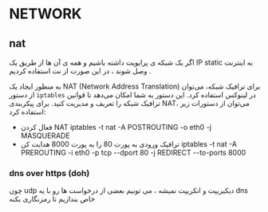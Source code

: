 # NETWORK

## nat

اگر یک شبکه ی پرایویت داشته باشیم و همه ی آن ها از طریق یک IP static به اینترنت وصل شوند ، در این صورت از نت استفاده کردیم .


به منظور ایجاد یک NAT (Network Address Translation) برای ترافیک شبکه، می‌توان از دستور `iptables` در لینوکس استفاده کرد. این دستور به شما امکان می‌دهد تا
 قوانین ترافیک شبکه را تعریف و مدیریت کنید.
 برای پیکربندی NAT، می‌توان از دستورات زیر استفاده کرد:
 + فعال کردن NAT
 iptables -t nat -A POSTROUTING -o eth0 -j MASQUERADE
 + ترافیک ورودی به پورت 80 را به پورت 8000 هدایت کن
 iptables -t nat -A PREROUTING -i eth0 -p tcp --dport 80 -j REDIRECT --to-ports 8000

### dns over https (doh)

چون udp  دیکیریپت و انکریپت نمیشه ، می تونیم بعضی از درخواست ها رو با یه dns  خاص بندازیم تا رمزنگاری بکنه

